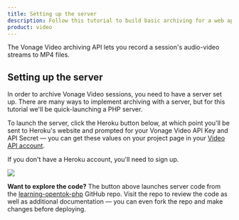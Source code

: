 ```yaml
---
title: Setting up the server
description: Follow this tutorial to build basic archiving for a web application from scratch using the Vonage Video API. It is the quickest way to build a proof of concept for this functionality on the Vonage Video API platform.
product: video 
---
```


The Vonage Video archiving API lets you record a session's audio-video streams to MP4 files.

## Setting up the server

In order to archive Vonage Video sessions, you need to have a server set up. There are many ways to implement archiving with a server, but for this tutorial we'll be quick-launching a PHP server.

To launch the server, click the Heroku button below, at which point you'll be sent to Heroku's website and prompted for your Vonage Video API Key and API Secret — you can get these values on your project page in your [Video API account](https://ui.idp.vonage.com/ui/auth/login?icid=nexmocustomer_api-developer-adp_nexmodashbdsigin_nav).

If you don't have a Heroku account, you'll need to sign up.

[![](https://www.herokucdn.com/deploy/button.svg)](https://heroku.com/deploy?template=https://github.com/opentok/learning-opentok-php)

**Want to explore the code?** The button above launches server code from the [learning-opentok-php](https://github.com/opentok/learning-opentok-php) GitHub repo. Visit the repo to review the code as well as additional documentation — you can even fork the repo and make changes before deploying.
